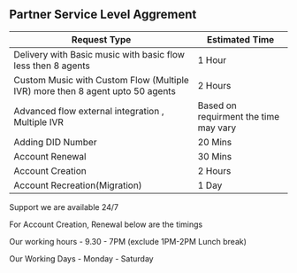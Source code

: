 ## Partner Service Level Aggrement

| Request Type | Estimated Time         |
| ---          | ---                    |
| Delivery with Basic music with basic flow less then 8 agents | 1 Hour  |
| Custom Music with Custom Flow (Multiple IVR) more then 8 agent upto 50 agents | 2 Hours |
| Advanced flow external integration , Multiple IVR | Based on requirment the time may vary |
| Adding DID Number | 20 Mins |
| Account Renewal   | 30 Mins |
| Account Creation  | 2 Hours  | 
| Account Recreation(Migration)| 1 Day   | 

Support we are available 24/7

For Account Creation, Renewal below are the timings

Our working hours -  9.30 - 7PM (exclude 1PM-2PM Lunch break)

Our Working Days - Monday - Saturday